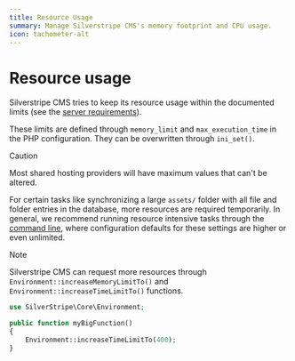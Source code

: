 ```yaml
---
title: Resource Usage
summary: Manage Silverstripe CMS's memory footprint and CPU usage.
icon: tachometer-alt
---
```


# Resource usage

Silverstripe CMS tries to keep its resource usage within the documented limits
(see the [server requirements](../../getting_started/server_requirements)).

These limits are defined through `memory_limit` and `max_execution_time` in the PHP configuration. They can be
overwritten through `ini_set()`.

> [!CAUTION]
> Most shared hosting providers will have maximum values that can't be altered.

For certain tasks like synchronizing a large `assets/` folder with all file and folder entries in the database, more
resources are required temporarily. In general, we recommend running resource intensive tasks through the
[command line](../cli), where configuration defaults for these settings are higher or even unlimited.

> [!NOTE]
> Silverstripe CMS can request more resources through `Environment::increaseMemoryLimitTo()` and
> `Environment::increaseTimeLimitTo()` functions.

```php
use SilverStripe\Core\Environment;

public function myBigFunction()
{
    Environment::increaseTimeLimitTo(400);
}
```
